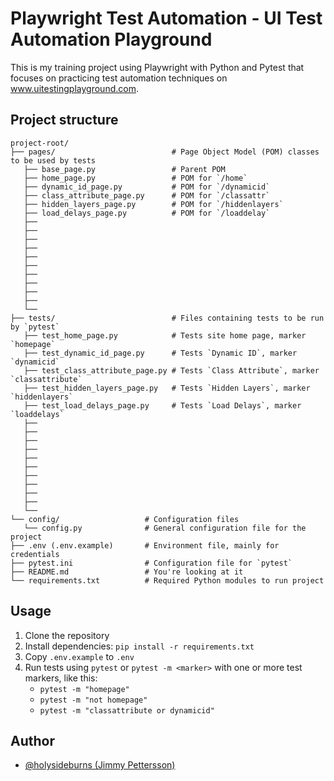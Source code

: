 
# Playwright Test Automation - UI Test Automation Playground
This is my training project using Playwright with Python and Pytest that focuses on practicing test automation techniques on www.uitestingplayground.com.

## Project structure
```
project-root/
├── pages/                          # Page Object Model (POM) classes to be used by tests
   ├── base_page.py                 # Parent POM
   ├── home_page.py                 # POM for `/home`
   ├── dynamic_id_page.py           # POM for `/dynamicid`
   ├── class_attribute_page.py      # POM for `/classattr`
   ├── hidden_layers_page.py        # POM for `/hiddenlayers`
   ├── load_delays_page.py          # POM for `/loaddelay`
   ├── 
   ├── 
   ├── 
   ├── 
   ├── 
   ├── 
   ├── 
   ├── 
   ├── 
   ├── 
   └── 
├── tests/                          # Files containing tests to be run by `pytest`
   ├── test_home_page.py            # Tests site home page, marker `homepage`
   ├── test_dynamic_id_page.py      # Tests `Dynamic ID`, marker `dynamicid`
   ├── test_class_attribute_page.py # Tests `Class Attribute`, marker `classattribute`
   ├── test_hidden_layers_page.py   # Tests `Hidden Layers`, marker `hiddenlayers`
   ├── test_load_delays_page.py     # Tests `Load Delays`, marker `loaddelays`
   ├── 
   ├── 
   ├── 
   ├── 
   ├── 
   ├── 
   ├── 
   ├── 
   ├── 
   ├── 
   └── 
└── config/                   # Configuration files
   └── config.py              # General configuration file for the project
├── .env (.env.example)       # Environment file, mainly for credentials
├── pytest.ini                # Configuration file for `pytest`
├── README.md                 # You're looking at it
└── requirements.txt          # Required Python modules to run project
```

## Usage
1. Clone the repository
2. Install dependencies: `pip install -r requirements.txt`
3. Copy `.env.example` to `.env`
4. Run tests using `pytest` or `pytest -m <marker>` with one or more test markers, like this:
      - `pytest -m "homepage"`
      - `pytest -m "not homepage"`
      - `pytest -m "classattribute or dynamicid"`

## Author
- [@holysideburns (Jimmy Pettersson)](https://github.com/holysideburns)

